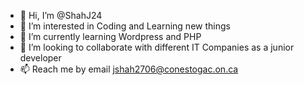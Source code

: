 - 👋 Hi, I’m @ShahJ24
- 👀 I’m interested in Coding and Learning new things 
- 🌱 I’m currently learning Wordpress and PHP
- 💞️ I’m looking to collaborate with different IT Companies as a junior developer
- 📫 Reach me by email jshah2706@conestogac.on.ca

<!---
ShahJ24/ShahJ24 is a ✨ special ✨ repository because its `README.md` (this file) appears on your GitHub profile.
You can click the Preview link to take a look at your changes.
--->

